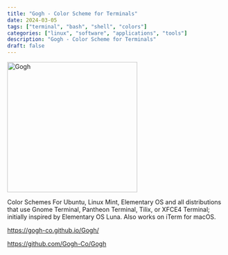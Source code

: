 ```yaml
---
title: "Gogh - Color Scheme for Terminals"
date: 2024-03-05
tags: ["terminal", "bash", "shell", "colors"]
categories: ["linux", "software", "applications", "tools"]
description: "Gogh - Color Scheme for Terminals"
draft: false
---
```


<img src="https://raw.githubusercontent.com/Gogh-Co/Gogh/master/images/gogh/Gogh-logo-dark.png" alt="Gogh" width="300" height="300">

Color Schemes For Ubuntu, Linux Mint, Elementary OS and all distributions that use Gnome Terminal, Pantheon Terminal, Tilix, or XFCE4 Terminal; initially inspired by Elementary OS Luna. Also works on iTerm for macOS.

https://gogh-co.github.io/Gogh/

https://github.com/Gogh-Co/Gogh

